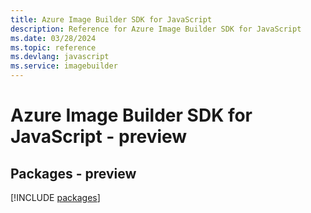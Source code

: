```yaml
---
title: Azure Image Builder SDK for JavaScript
description: Reference for Azure Image Builder SDK for JavaScript
ms.date: 03/28/2024
ms.topic: reference
ms.devlang: javascript
ms.service: imagebuilder
---
```

# Azure Image Builder SDK for JavaScript - preview
## Packages - preview
[!INCLUDE [packages](image-builder-index.md)]
